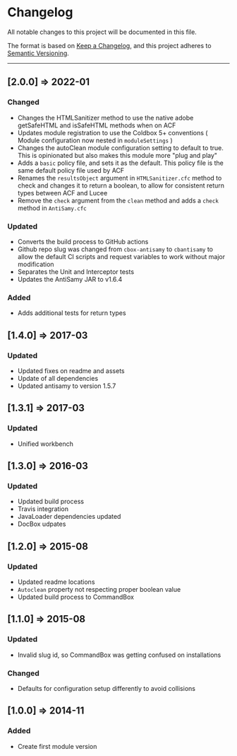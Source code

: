 # Changelog

All notable changes to this project will be documented in this file.

The format is based on [Keep a Changelog](https://keepachangelog.com/en/1.0.0/),
and this project adheres to [Semantic Versioning](https://semver.org/spec/v2.0.0.html).

----

## [2.0.0] => 2022-01
### Changed
- Changes the HTMLSanitizer method to use the native adobe getSafeHTML and isSafeHTML methods when on ACF
- Updates module registration to use the Coldbox 5+ conventions ( Module configuration now nested in `moduleSettings` )
- Changes the autoClean module configuration setting to default to true. This is opinionated but also makes this module more "plug and play"
- Adds a `basic` policy file, and sets it as the default. This policy file is the same default policy file used by ACF
- Renames the `resultsObject` argument in `HTMLSanitizer.cfc` method to check and changes it to return a boolean, to allow for consistent return types between ACF and Lucee
- Remove the `check` argument from the `clean` method and adds a `check` method in `AntiSamy.cfc`

### Updated
- Converts the build process to GitHub actions 
- Github repo slug was changed from `cbox-antisamy` to `cbantisamy` to allow the default CI scripts and request variables to work without major modification
- Separates the Unit and Interceptor tests
- Updates the AntiSamy JAR to v1.6.4

### Added
- Adds additional tests for return types

## [1.4.0] => 2017-03
### Updated
- Updated fixes on readme and assets
- Update of all dependencies
- Updated antisamy to version 1.5.7

## [1.3.1] => 2017-03
### Updated
- Unified workbench

## [1.3.0] => 2016-03
### Updated
- Updated build process
- Travis integration
- JavaLoader dependencies updated
- DocBox udpates

## [1.2.0] => 2015-08

### Updated
- Updated readme locations
- `Autoclean` property not respecting proper boolean value
- Updated build process to CommandBox

## [1.1.0] => 2015-08
### Updated
- Invalid slug id, so CommandBox was getting confused on installations

### Changed
- Defaults for configuration setup differently to avoid collisions

## [1.0.0] => 2014-11
### Added
- Create first module version